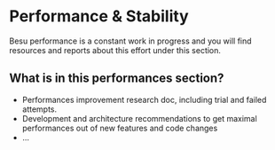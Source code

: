 # Performance & Stability

Besu performance is a constant work in progress and you will find resources and reports about this effort under this section.

## What is in this performances section?

- Performances improvement research doc, including trial and failed attempts.
- Development and architecture recommendations to get maximal performances out of new features and code changes
- ...